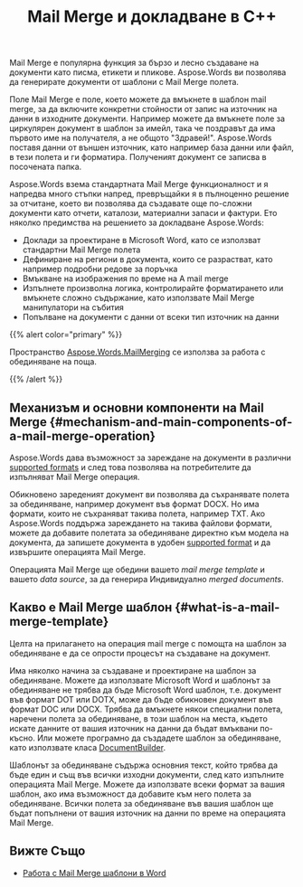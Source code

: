 ﻿---
title: Mail Merge и докладване в C++
second_title: Aspose.Words за C++
articleTitle: Mail Merge и докладване
linktitle: Mail Merge и докладване
type: docs
description: "Mail Merge е популярна функция за бързо създаване на документи, използвайки C++. Aspose.Words защото C++ използва стандартната Mail Merge функционалност и я придвижва много напред, превръщайки я в пълноценно решение за отчитане, което ви позволява да създавате още по-сложни документи като отчети, каталози, материални запаси и фактури."
keywords: "how to use Mail Merge c++"
weight: 30
url: /bg/cpp/mail-merge-and-reporting/
timestamp: 2024-01-30-16-22-34
---

Mail Merge е популярна функция за бързо и лесно създаване на документи като писма, етикети и пликове. Aspose.Words ви позволява да генерирате документи от шаблони с Mail Merge полета.

Поле Mail Merge е поле, което можете да вмъкнете в шаблон mail merge, за да включите конкретни стойности от запис на източник на данни в изходните документи. Например можете да вмъкнете поле за циркулярен документ в шаблон за имейл, така че поздравът да има първото име на получателя, а не общото "Здравей!". Aspose.Words поставя данни от външен източник, като например база данни или файл, в тези полета и ги форматира. Полученият документ се записва в посочената папка.

Aspose.Words взема стандартната Mail Merge функционалност и я напредва много стъпки напред, превръщайки я в пълноценно решение за отчитане, което ви позволява да създавате още по-сложни документи като отчети, каталози, материални запаси и фактури. Ето няколко предимства на решението за докладване Aspose.Words:

- Доклади за проектиране в Microsoft Word, като се използват стандартни Mail Merge полета
- Дефиниране на региони в документа, които се разрастват, като например подробни редове за поръчка
- Вмъкване на изображения по време на А mail merge
- Изпълнете произволна логика, контролирайте форматирането или вмъкнете сложно съдържание, като използвате Mail Merge манипулатори на събития
- Попълване на документи с данни от всеки тип източник на данни

{{% alert color="primary" %}}

Пространство [Aspose.Words.MailMerging](https://reference.aspose.com/words/cpp/aspose.words.mailmerging/) се използва за работа с обединяване на поща.

{{% /alert %}}

## Механизъм и основни компоненти на Mail Merge {#mechanism-and-main-components-of-a-mail-merge-operation}

Aspose.Words дава възможност за зареждане на документи в различни [supported formats](https://reference.aspose.com/words/cpp/aspose.words/loadformat/) и след това позволява на потребителите да изпълняват Mail Merge операция.

Обикновено зареденият документ ви позволява да съхранявате полета за обединяване, например документ във формат DOCX. Но има формати, които не съхраняват такива полета, например TXT. Ако Aspose.Words поддържа зареждането на такива файлови формати, можете да добавите полетата за обединяване директно към модела на документа, да запишете документа в удобен [supported format](https://reference.aspose.com/words/cpp/aspose.words/saveformat/) и да извършите операцията Mail Merge.

Операцията Mail Merge ще обедини вашето *mail merge template* и вашето *data source*, за да генерира Индивидуално *merged documents*.

## Какво е Mail Merge шаблон {#what-is-a-mail-merge-template}

Целта на прилагането на операция mail merge с помощта на шаблон за обединяване е да се опрости процесът на създаване на документ.

Има няколко начина за създаване и проектиране на шаблон за обединяване. Можете да използвате Microsoft Word и шаблонът за обединяване не трябва да бъде Microsoft Word шаблон, т.е. документ във формат DOT или DOTX, може да бъде обикновен документ във формат DOC или DOCX. Трябва да вмъкнете някои специални полета, наречени полета за обединяване, в този шаблон на места, където искате данните от вашия източник на данни да бъдат вмъквани по-късно. Или можете програмно да създадете шаблон за обединяване, като използвате класа [DocumentBuilder](https://reference.aspose.com/words/cpp/aspose.words/documentbuilder/).

Шаблонът за обединяване съдържа основния текст, който трябва да бъде един и същ във всички изходни документи, след като изпълните операцията Mail Merge. Можете да използвате всеки формат за вашия шаблон, ако има възможност да добавите към него полета за обединяване. Всички полета за обединяване във вашия шаблон ще бъдат попълнени от вашия източник на данни по време на операцията Mail Merge.


## Вижте Също

- [Работа с Mail Merge шаблони в Word](https://docs.microsoft.com/en-us/power-platform/admin/work-mail-merge-templates)
